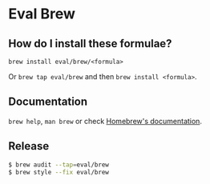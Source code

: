 # Eval Brew

## How do I install these formulae?

`brew install eval/brew/<formula>`

Or `brew tap eval/brew` and then `brew install <formula>`.

## Documentation

`brew help`, `man brew` or check [Homebrew's documentation](https://docs.brew.sh).

## Release

```bash
$ brew audit --tap=eval/brew
$ brew style --fix eval/brew
```
